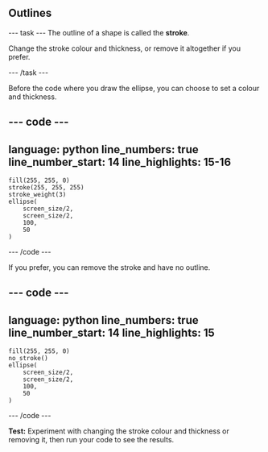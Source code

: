 <h2 class="c-project-heading--task">Outlines</h2>

--- task ---
The outline of a shape is called the **stroke**.

Change the stroke colour and thickness, or remove it altogether if you prefer.

--- /task --- 

Before the code where you draw the ellipse, you can choose to set a colour and thickness.


--- code ---
---
language: python
line_numbers: true
line_number_start: 14
line_highlights: 15-16
---
    fill(255, 255, 0) 
    stroke(255, 255, 255)  
    stroke_weight(3)
    ellipse(
        screen_size/2, 
        screen_size/2, 
        100, 
        50
    )  
    
--- /code ---

If you prefer, you can remove the stroke and have no outline.

--- code ---
---
language: python
line_numbers: true
line_number_start: 14
line_highlights: 15
---
    fill(255, 255, 0) 
    no_stroke()
    ellipse(
        screen_size/2, 
        screen_size/2, 
        100, 
        50
    )  
  
--- /code ---

**Test:** Experiment with changing the stroke colour and thickness or removing it, then run your code to see the results. 